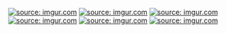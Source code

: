 <a href="https://imgur.com/wwBXHb6"><img src="https://i.imgur.com/wwBXHb6.png" title="source: imgur.com" /></a>
<a href="https://imgur.com/iPy1jzm"><img src="https://i.imgur.com/iPy1jzm.png" title="source: imgur.com" /></a>
<a href="https://imgur.com/Sws275p"><img src="https://i.imgur.com/Sws275p.png" title="source: imgur.com" /></a>
<a href="https://imgur.com/ccXMNRZ"><img src="https://i.imgur.com/ccXMNRZ.png" title="source: imgur.com" /></a>
<a href="https://imgur.com/ZJw4MKx"><img src="https://i.imgur.com/ZJw4MKx.png" title="source: imgur.com" /></a>
<a href="https://imgur.com/15XX4dl"><img src="https://i.imgur.com/15XX4dl.png" title="source: imgur.com" /></a>